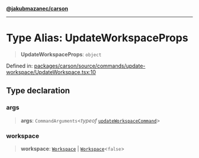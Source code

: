 [**@jakubmazanec/carson**](../README.md)

---

# Type Alias: UpdateWorkspaceProps

> **UpdateWorkspaceProps**: `object`

Defined in:
[packages/carson/source/commands/update-workspace/UpdateWorkspace.tsx:10](https://github.com/jakubmazanec/tools/blob/40ba1fb8bbde716fbe797d7886fffe14521e098a/packages/carson/source/commands/update-workspace/UpdateWorkspace.tsx#L10)

## Type declaration

### args

> **args**: `CommandArguments`\<_typeof_
> [`updateWorkspaceCommand`](../variables/updateWorkspaceCommand.md)\>

### workspace

> **workspace**: [`Workspace`](../classes/Workspace.md) \|
> [`Workspace`](../classes/Workspace.md)\<`false`\>
